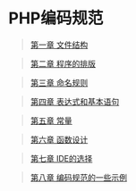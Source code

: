 PHP编码规范
====


> [第一章 文件结构](https://github.com/tinyphporg/tinyphp-docs/blob/master/docs/coding/file_001.md)   

> [第二章 程序的排版](https://github.com/tinyphporg/tinyphp-docs/blob/master/docs/coding/programTypesetting-002.md)    

> [第三章 命名规则](https://github.com/tinyphporg/tinyphp-docs/blob/master/docs/coding/rules-003.md)  

> [第四章 表达式和基本语句](https://github.com/tinyphporg/tinyphp-docs/blob/master/docs/coding/expression-004.md)  

> [第五章 常量](https://github.com/tinyphporg/tinyphp-docs/blob/master/docs/coding/constant-005.md)  

> [第六章 函数设计](https://github.com/tinyphporg/tinyphp-docs/blob/master/docs/coding/function-006.md)  

> [第七章 IDE的选择](https://github.com/tinyphporg/tinyphp-docs/blob/master/docs/coding/ide-007.md)  

> [第八章 编码规范的一些示例](https://github.com/tinyphporg/tinyphp-docs/blob/master/docs/coding/example-008.md)
